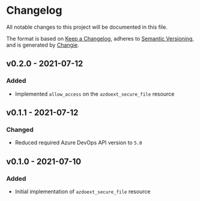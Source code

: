 # Changelog

All notable changes to this project will be documented in this file.

The format is based on [Keep a Changelog](https://keepachangelog.com/en/1.0.0/), adheres
to [Semantic Versioning](https://semver.org/spec/v2.0.0.html), and is generated
by [Changie](https://github.com/miniscruff/changie).

## v0.2.0 - 2021-07-12

### Added

* Implemented `allow_access` on the `azdoext_secure_file` resource

## v0.1.1 - 2021-07-12

### Changed

* Reduced required Azure DevOps API version to `5.0`

## v0.1.0 - 2021-07-10

### Added

* Initial implementation of `azdoext_secure_file` resource